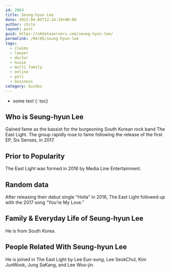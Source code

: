 ```yaml
---
id: 2063
title: Seung-hyun Lee
date: 2012-04-05T12:24:19+00:00
author: chito
layout: post
guid: https://ukdataservers.com/seung-hyun-lee/
permalink: /04/05/seung-hyun-lee
tags:
  - claims
  - lawyer
  - doctor
  - house
  - multi family
  - online
  - poll
  - business
category: Guides
---
```


* some text
{: toc}
          
          
## Who is  Seung-hyun Lee
                  
                  
                  
Gained fame as the bassist for the burgeoning South Korean rock band The East Light. The group rapidly rose to fame following the release of the first EP, Six Senses, in 2017. 
                  
                
                
                
## Prior to Popularity 
                  
                  
                  
The East Light was formed in 2016 by Media Line Entertainment. 
                  
                
                
                
## Random data 
                  
                  
                  
After releasing their debut single &#8220;Holla&#8221; in 2016, The East Light followed up with the 2017 song &#8220;You&#8217;re My Love.&#8221; 
                  
                
                
                
## Family & Everyday Life of Seung-hyun Lee
                  
                  
                  
He is from South Korea. 
                  
                
                
                
## People Related With  Seung-hyun Lee
                  
                  
                  
He is joined in The East Light by Lee Eun-sung, Lee SeokChul, Kim JunWook, Jung SaKang, and Lee Woo-jin. 
                  
                
              
            
          
          
          
    
    
  
